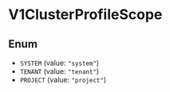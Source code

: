 # V1ClusterProfileScope

## Enum

* `SYSTEM` (value: `"system"`)
* `TENANT` (value: `"tenant"`)
* `PROJECT` (value: `"project"`)
